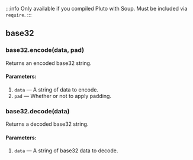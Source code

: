 :::info
Only available if you compiled Pluto with Soup. Must be included via `require`.
:::
## base32
### base32.encode(data, pad)
Returns an encoded base32 string.
#### Parameters:
1. `data` — A string of data to encode.
2. `pad` — Whether or not to apply padding.
### base32.decode(data)
Returns a decoded base32 string.
#### Parameters:
1. `data` — A string of base32 data to decode.